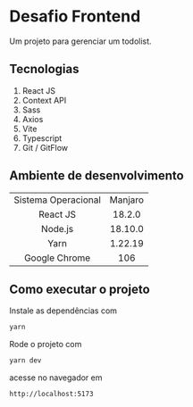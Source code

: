 # Desafio Frontend

Um projeto para gerenciar um todolist.

## Tecnologias

1. React JS
2. Context API
3. Sass
4. Axios
5. Vite
6. Typescript
7. Git / GitFlow


## Ambiente de desenvolvimento

|                     |         |
| :-----------------: | :-----: |
| Sistema Operacional | Manjaro |
|      React JS       | 18.2.0  |
|       Node.js       | 18.10.0 |
|        Yarn         | 1.22.19 |
|    Google Chrome    |   106   |

## Como executar o projeto

Instale as dependências com

```bash
yarn
```

Rode o projeto com

```bash
yarn dev
```

acesse no navegador em

```bash
http://localhost:5173
```
